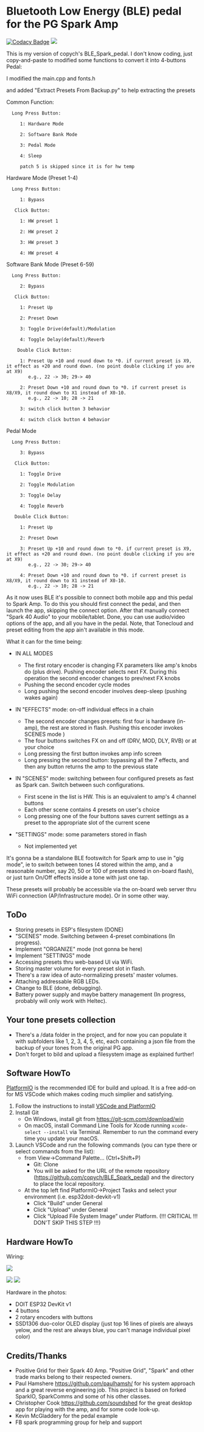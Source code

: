 # Bluetooth Low Energy (BLE) pedal for the PG Spark Amp

[![Codacy Badge](https://app.codacy.com/project/badge/Grade/ea220b14059e479ab6a0419a1c4935f8)](https://www.codacy.com/gh/copych/BLE_Spark_pedal/dashboard?utm_source=github.com&amp;utm_medium=referral&amp;utm_content=copych/BLE_Spark_pedal&amp;utm_campaign=Badge_Grade)
[![](https://www.travis-ci.com/copych/BLE_Spark_pedal.svg?branch=withBLE)](https://www.travis-ci.com/github/copych/BLE_Spark_pedal)


This is my version of copych's BLE_Spark_pedal. I don't know coding, just copy-and-paste to modified some functions to convert it into 4-buttons Pedal:

I modified the main.cpp and fonts.h

and added "Extract Presets From Backup.py" to help extracting the presets


   Common Function:

      Long Press Button:

         1: Hardware Mode

         2: Software Bank Mode

         3: Pedal Mode

         4: Sleep
         
         patch 5 is skipped since it is for hw temp


Hardware Mode (Preset 1-4)

      Long Press Button:

         1: Bypass

       Click Button:

         1: HW preset 1

         2: HW preset 2

         3: HW preset 3

         4: HW preset 4
      

Software Bank Mode (Preset 6-59)

      Long Press Button:

         2: Bypass

       Click Button:

         1: Preset Up

         2: Preset Down

         3: Toggle Drive(default)/Modulation

         4: Toggle Delay(default)/Reverb

        Double Click Button:

         1: Preset Up +10 and round down to *0. if current preset is X9, it effect as +20 and round down. (no point double clicking if you are at X9)
            e.g., 22 -> 30; 29-> 40

         2: Preset Down +10 and round down to *0. if current preset is X8/X9, it round down to X1 instead of X0-10.
            e.g., 22 -> 10; 28 -> 21

         3: switch click button 3 behavior

         4: switch click button 4 behavior
      

Pedal Mode

      Long Press Button:

         3: Bypass

       Click Button:

         1: Toggle Drive

         2: Toggle Modulation

         3: Toggle Delay

         4: Toggle Reverb

       Double Click Button:

         1: Preset Up

         2: Preset Down

         3: Preset Up +10 and round down to *0. if current preset is X9, it effect as +20 and round down. (no point double clicking if you are at X9)
            e.g., 22 -> 30; 29-> 40

         4: Preset Down +10 and round down to *0. if current preset is X8/X9, it round down to X1 instead of X0-10.
            e.g., 22 -> 10; 28 -> 21



As it now uses BLE it's possible to connect both mobile app and this pedal to Spark Amp. To do this you should first connect the pedal, and then launch the app, skipping the connect option. After that manually connect "Spark 40 Audio" to your mobile/tablet. Done, you can use audio/video options of the app, and all you have in the pedal. Note, that Tonecloud and preset editing from the app ain't available in this mode.

What it can for the time being:
*   IN ALL MODES
    *   The first rotary encoder is changing FX parameters like amp's knobs do (plus drive). Pushing encoder selects next FX. During this operation the second encoder changes to prev/next FX knobs
    *   Pushing the second encoder cycle modes
    *   Long pushing the second encoder involves deep-sleep (pushing wakes again)

*   IN "EFFECTS" mode: on-off individual effecs in a chain
    *   The second encoder changes presets: first four is hardware (in-amp), the rest are stored in flash. Pushing this encoder invokes SCENES mode )
    *   The four buttons switches FX on and off (DRV, MOD, DLY, RVB) or at your choice
    *   Long pressing the first button invokes amp info screen
    *   Long pressing the second button: bypassing all the 7 effects, and then any button returns the amp to the previous state

*   IN "SCENES" mode: switching between four configured presets as fast as Spark can. Switch between such configurations.
    *   First scene in the list is HW. This is an equivalent to amp's 4 channel buttons
    *   Each other scene contains 4 presets on user's choice
    *   Long pressing one of the four buttons saves current settings as a preset to the appropriate slot of the current scene 

*   "SETTINGS" mode: some parameters stored in flash
    *   Not implemented yet

It's gonna be a standalone BLE footswitch for Spark amp to use in "gig mode", ie to switch between tones (4 stored within the amp, and a reasonable number, say 20, 50 or 100 of presets stored in on-board flash), or just turn On/Off effects inside a tone with just one tap.

These presets will probably be accessible via the on-board web server thru WiFi connection (AP/Infrastructure mode). Or in some other way.

## ToDo

*   Storing presets in ESP's filesystem (DONE)
*   "SCENES" mode. Switching between 4-preset combinations (In progress).
*   Implement "ORGANIZE" mode (not gonna be here)
*   Implement "SETTINGS" mode
*   Accessing presets thru web-based UI via WiFi.
*   Storing master volume for every preset slot in flash.
*   There's a raw idea of auto-normalizing presets' master volumes.
*   Attaching addressable RGB LEDs.
*   Change to BLE (done, debugging).
*   Battery power supply and maybe battery management (In progress, probably will only work with Heltec).

## Your tone presets collection
*   There's a /data folder in the project, and for now you can populate it with subfolders like 1, 2, 3, 4, 5, etc, each containing a json file from the backup of your tones from the original PG app.
*   Don't forget to bild and upload a filesystem image as explained further!

## Software HowTo

[PlatformIO](https://platformio.org) is the recommended IDE for build and upload. It is a free add-on for MS VSCode which makes coding much simplier and satisfying.

1. Follow the instructions to install [VSCode and PlatformIO](https://platformio.org/install/ide?install=vscode)
2. Install Git
    - On Windows, install git from https://git-scm.com/download/win
    - On macOS, install Command Line Tools for Xcode running `xcode-select --install` via Terminal. Remember to run the command every time you update your macOS.
3. Launch VSCode and run the following commands (you can type there or select commands from the list):
    - from View->Command Palette... (Ctrl+Shift+P)
        - Git: Clone
        - You will be asked for the URL of the remote repository (<https://github.com/copych/BLE_Spark_pedal>) and the directory to place the local repository.
    - At the top left find PlatformIO->Project Tasks and select your environment (i.e. esp32doit-devkit-v1)
        - Click "Build" under General
        - Click "Upload" under General
        - Click “Upload File System Image” under Platform. (!!! CRITICAL !!! DON'T SKIP THIS STEP !!!)

## Hardware HowTo

Wiring:

![](/images/BLE_pedal_bb.png)

![](/images/2021-05-09%2018-23-49.JPG)
![](/images/2021-05-09%2018-24-17.JPG)

Hardware in the photos:

*   DOIT ESP32 DevKit v1
*   4 buttons
*   2 rotary encoders with buttons
*   SSD1306 duo-color OLED display (just top 16 lines of pixels are always yelow, and the rest are always blue, you can't manage individual pixel color)


## Credits/Thanks

*   Positive Grid for their Spark 40 Amp. "Positive Grid", "Spark" and other trade marks belong to their respected owners.
*   Paul Hamshere https://github.com/paulhamsh/ for his system approach and a great reverse engineering job. This project is based on forked SparkIO, SparkComms and some of his other classes.
*   Christopher Cook https://github.com/soundshed for the great desktop app for playing with the amp, and for some code look-up.
*   Kevin McGladdery for the pedal example
*   FB spark programming group for help and support

